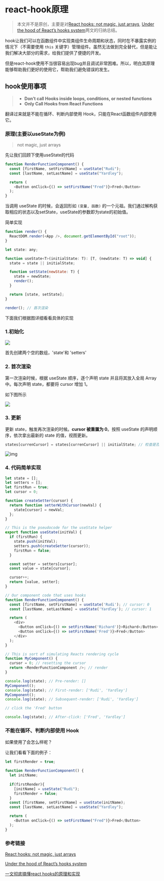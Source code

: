 

#  react-hook原理

>本文并不是原创，主要是对[React hooks: not magic, just arrays](https://medium.com/@ryardley/react-hooks-not-magic-just-arrays-cd4f1857236e), [Under the hood of React’s hooks system](https://medium.com/the-guild/under-the-hood-of-reacts-hooks-system-eb59638c9dba)两文的归纳总结。

hook让我们可以在函数组件中实现类组件生命周期和状态，同时在不暴露实例的情况下（不需要使用 `this` 关键字）管理组件。虽然无法做到完全替代，但是能让我们解决大部分的需求，给我们提供了便捷的开发。

但是react-hook使用不当很容易出现bug并且调试非常困难。所以，明白其原理能够帮助我们更好的使用它，帮助我们避免错误的发生。

## hook使用事项

> - **Don’t call Hooks inside loops, conditions, or nested functions**
> - **Only Call Hooks from React Functions**

翻译过来就是不能在循环、判断内部使用 Hook，只能在React函数组件内部使用它。

### 原理(主要以useState为例)

> not magic, just arrays

先让我们回顾下使用useState的代码

```javascript
function RenderFunctionComponent() {
  const [firstName, setFirstName] = useState("Rudi");
  const [lastName, setLastName] = useState("Yardley");

  return (
    <Button onClick={() => setFirstName("Fred")}>Fred</Button>
  );
}
```

当调用 useState 的时候，会返回形如 `(变量, 函数)` 的一个元祖。我们通过解构获取相应的状态以及setState，useState的参数即为state的初始值。

简单实现

```javascript
function render() {
  ReactDOM.render(<App />, document.getElementById("root"));
}

let state: any;

function useState<T>(initialState: T): [T, (newState: T) => void] {
  state = state || initialState;

  function setState(newState: T) {
    state = newState;
    render();
  }

  return [state, setState];
}

render(); // 首次渲染


```

下面我们根据图详细看看具体的实现

###  1.初始化

![](https://miro.medium.com/max/1280/1*LAZDuAEm7nbcx0vWVKJJ2w.png)

首先创建两个空的数组，'state'和 'setters'

### 2. 首次渲染

第一次渲染时候，根据 useState 顺序，逐个声明 state 并且将其放入全局 Array 中。每次声明 state，都要将 cursor 增加 1。

如下图所示

![](https://miro.medium.com/max/1260/1*8TpWnrL-Jqh7PymLWKXbWg.png)



### 3. 更新



更新 state，触发再次渲染的时候。**cursor 被重置为 0**。按照 useState 的声明顺序，依次拿出最新的 state 的值，视图更新。

```javascript
states[currenCursor] = states[currenCursor] || initialState; // 检查是否渲染过
```

![img](https://miro.medium.com/max/627/1*qtwvPWj-K3PkLQ6SzE2u8w.png)

### 4. 代码简单实现



```javascript
let state = [];
let setters = [];
let firstRun = true;
let cursor = 0;

function createSetter(cursor) {
  return function setterWithCursor(newVal) {
    state[cursor] = newVal;
  };
}

// This is the pseudocode for the useState helper
export function useState(initVal) {
  if (firstRun) {
    state.push(initVal);
    setters.push(createSetter(cursor));
    firstRun = false;
  }

  const setter = setters[cursor];
  const value = state[cursor];

  cursor++;
  return [value, setter];
}

// Our component code that uses hooks
function RenderFunctionComponent() {
  const [firstName, setFirstName] = useState('Rudi'); // cursor: 0
  const [lastName, setLastName] = useState('Yardley'); // cursor: 1

  return (
    <div>
      <Button onClick={() => setFirstName('Richard')}>Richard</Button>
      <Button onClick={() => setFirstName('Fred')}>Fred</Button>
    </div>
  );
}

// This is sort of simulating Reacts rendering cycle
function MyComponent() {
  cursor = 0; // resetting the cursor
  return <RenderFunctionComponent />; // render
}

console.log(state); // Pre-render: []
MyComponent();
console.log(state); // First-render: ['Rudi', 'Yardley']
MyComponent();
console.log(state); // Subsequent-render: ['Rudi', 'Yardley']

// click the 'Fred' button

console.log(state); // After-click: ['Fred', 'Yardley']

```

### 不能在循环、判断内部使用 Hook

如果使用了会怎么样呢？

让我们看看下面的例子：

```javascript
let firstRender = true;

function RenderFunctionComponent() {
  let initName;
  
  if(firstRender){
    [initName] = useState("Rudi");
    firstRender = false;
  }
  const [firstName, setFirstName] = useState(initName);
  const [lastName, setLastName] = useState("Yardley");

  return (
    <Button onClick={() => setFirstName("Fred")}>Fred</Button>
  );
}
```







### 参考链接

[React hooks: not magic, just arrays](https://medium.com/@ryardley/react-hooks-not-magic-just-arrays-cd4f1857236e)

[Under the hood of React’s hooks system](https://medium.com/the-guild/under-the-hood-of-reacts-hooks-system-eb59638c9dba)

[一文彻底搞懂react hooks的原理和实现](https://juejin.im/post/5daee8b7e51d4524ce222825)